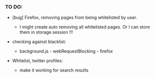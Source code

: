 ### TO DO:

- [bug] Firefox, removing pages from being whitelisted by user.
  - I might create auto removing all whitelisted pages. Or I can store them in storage.session !!!

- checking against blacklist:
  - background.js - webRequestBlocking - firefox

- Whitelist, twitter profiles:
  - make it working for search results

